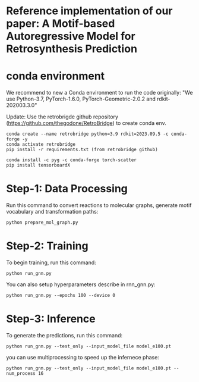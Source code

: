 # Reference implementation of our paper: A Motif-based Autoregressive Model for Retrosynthesis Prediction

# conda environment
We recommend to new a Conda environment to run the code originally: "We use Python-3.7, PyTorch-1.6.0, PyTorch-Geometric-2.0.2 and rdkit-202003.3.0"

Update: Use the retrobrigde github repository (https://github.com/thegodone/RetroBridge) to create conda env. 

```
conda create --name retrobridge python=3.9 rdkit=2023.09.5 -c conda-forge -y
conda activate retrobridge
pip install -r requirements.txt (from retrobridge github)

conda install -c pyg -c conda-forge torch-scatter
pip install tensorboardX
```

# Step-1: Data Processing

Run this command to convert reactions to molecular graphs, generate motif vocabulary and transformation paths:
```
python prepare_mol_graph.py
```

# Step-2: Training

To begin training, run this command:
```
python run_gnn.py
```

You can also setup hyperparameters describe in rnn_gnn.py:
```
python run_gnn.py --epochs 100 --device 0
```

# Step-3: Inference

To generate the predictions, run this command:
```
python run_gnn.py --test_only --input_model_file model_e100.pt
```

you can use multiprocessing to speed up the infernece phase:
```
python run_gnn.py --test_only --input_model_file model_e100.pt --num_process 16
```
